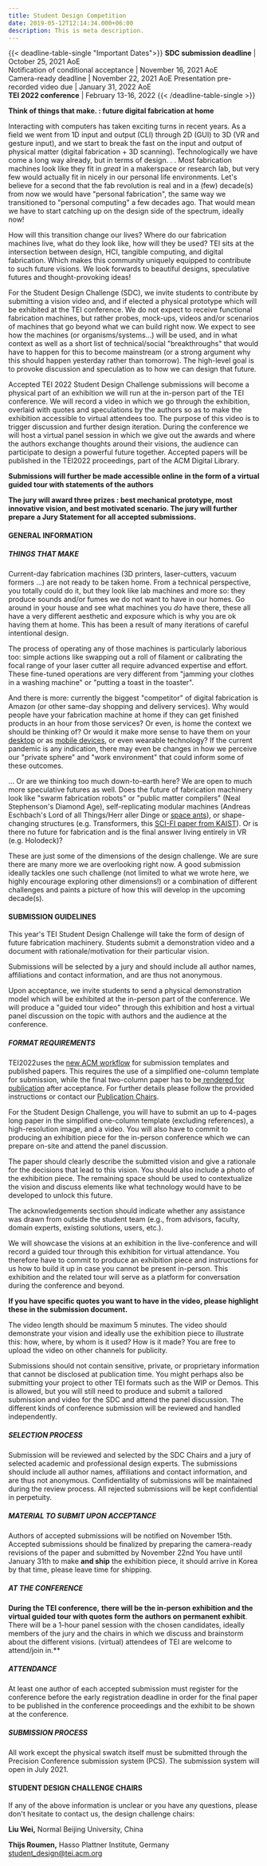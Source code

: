 ```yaml
---
title: Student Design Competition
date: 2019-05-12T12:14:34.000+06:00
description: This is meta description.
---
```

{{< deadline-table-single "Important Dates">}}
**SDC submission deadline** | October 25, 2021 AoE  
Notification of conditional acceptance | November 16, 2021 AoE  
Camera-ready deadline | November 22, 2021 AoE
Presentation pre-recorded video due | January 31, 2022 AoE  
**TEI 2022 conference** | February 13-16, 2022
{{< /deadline-table-single >}}

**Think of things that make. : future digital fabrication at home**

Interacting with computers has taken exciting turns in recent years. As a field we went from 1D input and output (CLI) through 2D (GUI) to 3D (VR and gesture input), and we start to break the fast on the input and output of physical matter (digital fabrication + 3D scanning). Technologically we have come a long way already, but in terms of design. . . Most fabrication machines look like they fit in _great_ in a makerspace or research lab, but very few would actually fit in nicely in our personal life environments. Let&#39;s believe for a second that the fab revolution is real and in a (few) decade(s) from now we would have &quot;personal fabrication&quot;, the same way we transitioned to &quot;personal computing&quot; a few decades ago. That would mean we have to start catching up on the design side of the spectrum, ideally now!

How will this transition change our lives? Where do our fabrication machines live, what do they look like, how will they be used? TEI sits at the intersection between design, HCI, tangible computing, and digital fabrication. Which makes this community uniquely equipped to contribute to such future visions. We look forwards to beautiful designs, speculative futures and thought-provoking ideas!

For the Student Design Challenge (SDC), we invite students to contribute by submitting a vision video and, and if elected a physical prototype which will be exhibited at the TEI conference. We do not expect to receive functional fabrication machines, but rather probes, mock-ups, videos and/or scenarios of machines that go beyond what we can build right now. We expect to see how the machines (or organisms/systems…) will be used, and in what context as well as a short list of technical/social &quot;breakthroughs&quot; that would have to happen for this to become mainstream (or a strong argument why this should happen yesterday rather than tomorrow). The high-level goal is to provoke discussion and speculation as to how we can design that future.

Accepted TEI 2022 Student Design Challenge submissions will become a physical part of an exhibition we will run at the in-person part of the TEI conference. We will record a video in which we go through the exhibition, overlaid with quotes and speculations by the authors so as to make the exhibition accessible to virtual attendees too. The purpose of this video is to trigger discussion and further design iteration. During the conference we will host a virtual panel session in which we give out the awards and where the authors exchange thoughts around their visions, the audience can participate to design a powerful future together. Accepted papers will be published in the TEI2022 proceedings, part of the ACM Digital Library.

**Submissions will further be made accessible online**  **in the form of a virtual guided tour with statements of the authors**

**The jury will award three prizes : best mechanical prototype, most innovative vision, and best motivated scenario. The jury will further prepare a Jury Statement for all accepted submissions.**

#### GENERAL INFORMATION

##### THINGS THAT MAKE

Current-day fabrication machines (3D printers, laser-cutters, vacuum formers …) are not ready to be taken home. From a technical perspective, you totally could do it, but they look like lab machines and more so: they produce sounds and/or fumes we do not want to have in our homes. Go around in your house and see what machines you _do_ have there, these all have a very different aesthetic and exposure which is why you are ok having them at home. This has been a result of many iterations of careful intentional design.

The process of operating any of those machines is particularly laborious too: simple actions like swapping out a roll of filament or calibrating the focal range of your laser cutter all require advanced expertise and effort. These fine-tuned operations are very different from &quot;jamming your clothes in a washing machine&quot; or &quot;putting a toast in the toaster&quot;.

And there is more: currently the biggest &quot;competitor&quot; of digital fabrication is Amazon (or other same-day shopping and delivery services). Why would people have your fabrication machine at home if they can get finished products in an hour from those services? Or even, is home the context we should be thinking of? Or would it make more sense to have them on your [desktop](https://books.google.com/BOOKS?ID=RHDKDIUMPAUC) or as [mobile devices](https://www.youtube.com/watch?v=KK_iX-MbE3Q), or even wearable technology? If the current pandemic is any indication, there may even be changes in how we perceive our &quot;private sphere&quot; and &quot;work environment&quot; that could inform some of these outcomes.

… Or are we thinking too much down-to-earth here? We are open to much more speculative futures as well. Does the future of fabrication machinery look like &quot;swarm fabrication robots&quot; or &quot;public matter compilers&quot; (Neal Stephenson&#39;s Diamond Age), self-replicating modular machines (Andreas Eschbach&#39;s Lord of all Things/Herr aller Dinge or [space ants](https://www.youtube.com/watch?v=SFI57l5dOvk)), or shape-changing structures (e.g. Transformers, this [SCI-FI paper from KAIST](https://dl.acm.org/doi/10.1145/2971485.2971489)). Or is there no future for fabrication and is the final answer living entirely in VR (e.g. Holodeck)?

These are just some of the dimensions of the design challenge. We are sure there are many more we are overlooking right now. A good submission ideally tackles one such challenge (not limited to what we wrote here, we highly encourage exploring other dimensions!) or a combination of different challenges and paints a picture of how this will develop in the upcoming decade(s).

#### SUBMISSION GUIDELINES

This year&#39;s TEI Student Design Challenge will take the form of design of future fabrication machinery. Students submit a demonstration video and a document with rationale/motivation for their particular vision.

Submissions will be selected by a jury and should include all author names, affiliations and contact information, and are thus not anonymous.

Upon acceptance, we invite students to send a physical demonstration model which will be exhibited at the in-person part of the conference. We will produce a &quot;guided tour video&quot; through this exhibition and host a virtual panel discussion on the topic with authors and the audience at the conference.

##### FORMAT REQUIREMENTS

TEI2022uses the [new ACM workflow](https://www.acm.org/publications/taps/word-template-workflow) for submission templates and published papers. This requires the use of a simplified one-column template for submission, while the final two-column paper has to be[ rendered for publication](https://www.acm.org/binaries/content/assets/publications/taps/acm_master_article_template_instructions.pdf) after acceptance. For further details please follow the provided instructions or contact our [Publication Chairs](mailto:publications@tei.acm.org).

For the Student Design Challenge, you will have to submit an up to 4-pages long paper in the simplified one-column template (excluding references), a high-resolution image, and a video. You will also have to commit to producing an exhibition piece for the in-person conference which we can prepare on-site and attend the panel discussion.

The paper should clearly describe the submitted vision and give a rationale for the decisions that lead to this vision. You should also include a photo of the exhibition piece. The remaining space should be used to contextualize the vision and discuss elements like what technology would have to be developed to unlock this future.

The acknowledgements section should indicate whether any assistance was drawn from outside the student team (e.g., from advisors, faculty, domain experts, existing solutions, users, etc.).

We will showcase the visions at an exhibition in the live-conference and will record a guided tour through this exhibition for virtual attendance. You therefore have to commit to produce an exhibition piece and instructions for us how to build it up in case you cannot be present in-person. This exhibition and the related tour will serve as a platform for conversation during the conference and beyond.

**If you have specific quotes you want to have in the video, please highlight these in the submission document.**

The video length should be maximum 5 minutes. The video should demonstrate your vision and ideally use the exhibition piece to illustrate this: how, where, by whom is it used? How is it made? You are free to upload the video on other channels for publicity.

Submissions should not contain sensitive, private, or proprietary information that cannot be disclosed at publication time.
 You might perhaps also be submitting your project to other TEI formats such as the WIP or Demos. This is allowed, but you will still need to produce and submit a tailored submission and video for the SDC and attend the panel discussion. The different kinds of conference submission will be reviewed and handled independently.

##### SELECTION PROCESS

Submission will be reviewed and selected by the SDC Chairs and a jury of selected academic and professional design experts. The submissions should include all author names, affiliations and contact information, and are thus not anonymous. Confidentiality of submissions will be maintained during the review process. All rejected submissions will be kept confidential in perpetuity.

##### MATERIAL TO SUBMIT UPON ACCEPTANCE

Authors of accepted submissions will be notified on November 15th. Accepted submissions should be finalized by preparing the camera-ready revisions of the paper and submitted by November 22nd You have until January 31th to make **and ship** the exhibition piece, it should arrive in Korea by that time, please leave time for shipping.

##### AT THE CONFERENCE

**During the TEI conference,**  **there will be the in-person exhibition and the virtual guided tour with quotes form the authors on permanent exhibit**. There will be a 1-hour panel session with the chosen candidates, ideally members of the jury and the chairs in which we discuss and brainstorm about the different visions. (virtual) attendees of TEI are welcome to attend/join in.**

##### ATTENDANCE

At least one author of each accepted submission must register for the conference before the early registration deadline in order for the final paper to be published in the conference proceedings and the exhibit to be shown at the conference.

##### SUBMISSION PROCESS

All work except the physical swatch itself must be submitted through the Precision Conference submission system (PCS). The submission system will open in July 2021.

#### STUDENT DESIGN CHALLENGE CHAIRS

If any of the above information is unclear or you have any questions, please don&#39;t hesitate to contact us, the design challenge chairs:

**Liu Wei,** Normal Beijing University, China

**Thijs Roumen,** Hasso Plattner Institute, Germany
[student\_design@tei.acm.org](mailto:student_design@tei.acm.org)
